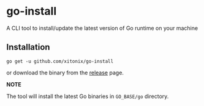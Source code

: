 # go-install
A CLI tool to install/update the latest version of Go runtime on your machine

## Installation

`go get -u github.com/xitonix/go-install`

or download the binary from the [release](https://github.com/xitonix/go-install/releases) page.

**NOTE**

The tool will install the latest Go binaries in `GO_BASE/go` directory.
